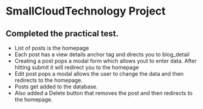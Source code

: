 # SmallCloudTechnology Project

## Completed the practical test. 
* List of posts is the homepage
* Each post has a view details anchor tag and directs you to blog_detail
* Creating a post pops a modal form which allows yout to enter data. After hitting submit it will redirect you to the homepage
* Edit post pops a modal allows the user to change the data and then redirects to the homepage.
* Posts get added to the database.
* Also added a Delete button that removes the post and then redirects to the homepage.
